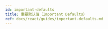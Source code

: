 ```yaml
---
id: important-defaults
title: 重要默认值（Important Defaults）
ref: docs/react/guides/important-defaults.md
---
```


[//]: # 'Materials'
[//]: # 'Materials'
